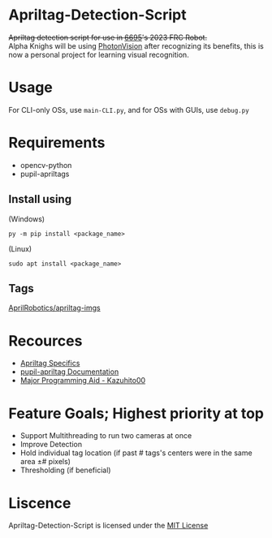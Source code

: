 # Apriltag-Detection-Script
~~Apriltag detection script for use in [6695](https://github.com/AlphaKnights)'s 2023 FRC Robot.~~ <br>
Alpha Knighs will be using [PhotonVision](https://docs.photonvision.org/en/latest/) after recognizing its benefits, this is now a personal project for learning visual recognition.

# Usage
For CLI-only OSs, use `main-CLI.py`, and for OSs with GUIs, use `debug.py`<br>

# Requirements
* opencv-python
* pupil-apriltags

## Install using
(Windows)
```
py -m pip install <package_name>
```
(Linux)
```
sudo apt install <package_name>
```

## Tags
[AprilRobotics/apriltag-imgs](https://github.com/AprilRobotics/apriltag-imgs)

# Recources
* [Apriltag Specifics](https://optitag.io/blogs/news/designing-your-perfect-apriltag)
* [pupil-apriltag Documentation](https://pupil-apriltags.readthedocs.io/en/stable/api.html)
* [Major Programming Aid - Kazuhito00](https://github.com/Kazuhito00/AprilTag-Detection-Python-Sample)

# Feature Goals; Highest priority at top
* Support Multithreading to run two cameras at once
* Improve Detection
* Hold individual tag location (if past # tags's centers were in the same area ±# pixels)
* Thresholding (if beneficial)

# Liscence
Apriltag-Detection-Script is licensed under the [MIT License](https://github.com/MaxAdams0/Apriltag-Detection-Script/blob/main/LICENSE)
